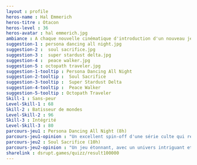```yaml
---
layout : profile
heros-name : Hal Emmerich
heros-titre : Otacon
heros-level : 36
heros-avatar : hal emmerich.jpg
ambiance : A chaque nouvelle cinématique d'introduction d'un nouveau jeu, tu ressens l'excitation d'un gladiateur qui remet son titre en jeu et tu es entourée d'une aura que personne ne verra jamais.
suggestion-1 : persona dancing all night.jpg
suggestion-2 :  soul sacrifice.jpg
suggestion-3 :  super stardust delta.jpg
suggestion-4 :  peace walker.jpg
suggestion-5 : octopath traveler.jpg
suggestion-1-tooltip : Persona Dancing All Night
suggestion-2-tooltip :  Soul Sacrifice
suggestion-3-tooltip :  Super Stardust Delta
suggestion-4-tooltip :  Peace Walker
suggestion-5-tooltip : Octopath Traveler
Skill-1 : Sans-peur
Level-Skill-1 : 68
Skill-2 : Batisseur de mondes
Level-Skill-2 : 96
Skill-3 : Intégrité
Level-Skill-3 : 80
parcours-jeu1 : Persona Dancing All Night (8h)
parcours-jeu1-opinion : "Un excellent spin-off d'une série culte qui reprend de nombreux thèmes fétiches des jeux. Le design est chouette et les chansons sont entêtantes…parfait pour les fans."
parcours-jeu2 : Soul Sacrifice (10h)
parcours-jeu2-opinion : "Un jeu étonnant, avec un univers intriguant et des livres qui parlent. Mais je pense que le potentiel n'a pas été complètement réalisé, et le gameplay est un peu répétitif. Joué sur Vita mais je serai curieux de voir une version plus ambitieuse sur playstation."
sharelink : dsrupt.games/quizz/result100000
---
```

